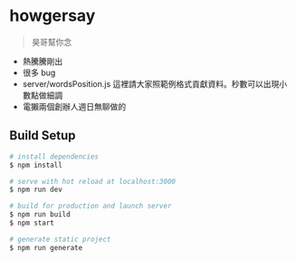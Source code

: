 # howgersay

> 昊哥幫你念

- 熱騰騰剛出
- 很多 bug
- server/wordsPosition.js 這裡請大家照範例格式貢獻資料。秒數可以出現小數點做細調
- 電獺兩個創辦人週日無聊做的

## Build Setup

```bash
# install dependencies
$ npm install

# serve with hot reload at localhost:3000
$ npm run dev

# build for production and launch server
$ npm run build
$ npm start

# generate static project
$ npm run generate
```
